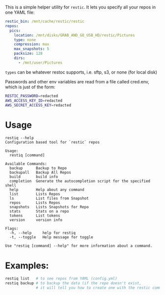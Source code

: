 This is a simple helper utility for `restic`. 
It lets you specify all your repos in one YAML file:

```yaml
restic_bin: /mnt/cache/restic/restic
repos:
  pics:
    location: /mnt/disks/GRAB_AND_GO_USB_HD/restic/Pictures
    type: none
    compression: max
    max_snapshots: 5
    packsize: 128
    dirs:
      - /mnt/user/Pictures
```
`types` can be whatever restoc supports, i.e. sftp, s3, or none (for local disk)

Passwords and other env variables are read from a file called cred.env, which is just of the form:

```bash
RESTIC_PASSWORD=redacted
AWS_ACCESS_KEY_ID=redacted
AWS_SECRET_ACCESS_KEY=redacted
```

# Usage
```
restiq --help
Configuration based tool for `restic` repos

Usage:
  restiq [command]

Available Commands:
  backup      Backup to Repo
  backupall   Backup All Repos
  build       build info
  completion  Generate the autocompletion script for the specified shell
  help        Help about any command
  list        Lists Repos
  ls          List files from Snapshot
  repos       Lists Repos
  snapshots   Lists Snapshots for Repo
  stats       Stats on a repo
  tokens      List tokens
  version     version info

Flags:
  -h, --help     help for restiq
  -t, --toggle   Help message for toggle

Use "restiq [command] --help" for more information about a command.
```
# Examples:
```bash
restiq list   # to see repos from YAML (config.yml)
restiq backup # to backup the data (if the repo doesn't exist,
              # it will tell you how to create one with the restic command line)
```
